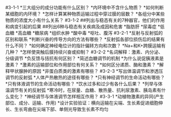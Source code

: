 #3-1-1
*三大组分的成分功能有什么区别？
*内环境中不含什么物质？
*如何判断某细胞的内环境？
*怎样计算某种物质运输过程中穿过膜的层数？
*各组分中某些物质的浓度大小有什么关系？
#3-1-2
##列出与稳态有关的7种器官，他们的作用和病变引起的后果
##列出6种与稳态有关疾病及成因和危害
*脂肪肝
*尿毒症
*低血糖
*高血糖
*糖尿病
*组织水肿
*酸中毒
*呕吐、腹泻
#3-2-1
*反射与反射弧的区别和联系
*判断兴奋的传导方向的方法有哪些？
*反射弧各部位损伤后的结果有什么不同？
*如何确定神经电位计的指针偏转方向和次数？
*Na+和K+跨膜运输有几种？
*怎样使突触后膜持续兴奋或抑制？
#3-2-2
*名词解释：激素、内分泌、分级调节
*负反馈与拮抗有何区别？
*简述血糖调节的机制
*为什么说促胰液素是激素？
*激素的运输部位和作用部位有何关系？
*如何区分递质、酶和激素？
*解释甲状腺肿的原因
*非蛋白质类的激素有哪些？
#3-2-3
*写出体温调节和渗透压调节的反射弧
*人体产热散热的途径有哪些？
*只有神经调节的生命活动有哪些？
*只有体液调节的生命活动有哪些？
*饮水过多和过少有各什么后果？
*列举与体温调节有关的反射弧
*寒冷时，在尿量、血糖、散热量、抗利尿激素、胰岛素有什么变化？
*神经调节与体液调节怎样相互作用？
#3-3-1
*动植物激素的异同(产生部位、成分、运输、作用)
*设计实验验证：横向运输在尖端、生长素促进细胞伸长、生长弯曲在尖端下部、单侧光导致生长素不均匀

